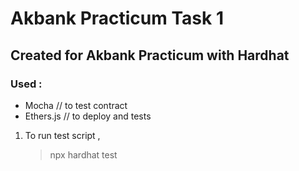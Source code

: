 # Akbank Practicum Task 1 

## Created for Akbank Practicum with Hardhat

### Used : 
- Mocha // to test contract
- Ethers.js // to deploy and tests

1. To run test script , 
    > npx hardhat test

